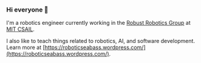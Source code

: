 ### Hi everyone 👋

I'm a robotics engineer currently working in the [Robust Robotics Group](https://groups.csail.mit.edu/rrg/) at [MIT CSAIL](https://www.csail.mit.edu/).

I also like to teach things related to robotics, AI, and software development. Learn more at [https://roboticseabass.wordpress.com/](https://roboticseabass.wordpress.com/).

